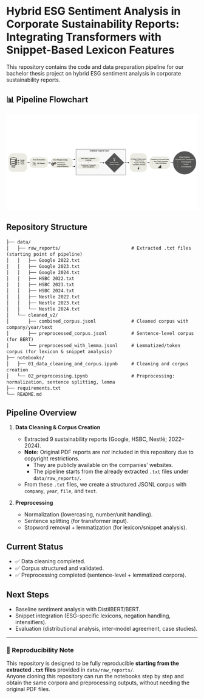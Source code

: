 # Hybrid ESG Sentiment Analysis in Corporate Sustainability Reports: Integrating Transformers with Snippet-Based Lexicon Features

This repository contains the code and data preparation pipeline for our bachelor thesis project on hybrid ESG sentiment analysis in corporate sustainability reports.

## 📊 Pipeline Flowchart

![Hybrid ESG Pipeline](images/Flowchart.jpeg)

## Repository Structure
```
├── data/
│   ├── raw_reports/                          # Extracted .txt files (starting point of pipeline)
│   │   ├── Google 2022.txt
│   │   ├── Google 2023.txt
│   │   ├── Google 2024.txt
│   │   ├── HSBC 2022.txt
│   │   ├── HSBC 2023.txt
│   │   ├── HSBC 2024.txt
│   │   ├── Nestle 2022.txt
│   │   ├── Nestle 2023.txt
│   │   └── Nestle 2024.txt
│   └── cleaned_v2/
│       ├── combined_corpus.jsonl             # Cleaned corpus with company/year/text
│       ├── preprocessed_corpus.jsonl         # Sentence-level corpus (for BERT)
│       └── preprocessed_with_lemma.jsonl     # Lemmatized/token corpus (for lexicon & snippet analysis)
├── notebooks/
│   ├── 01_data_cleaning_and_corpus.ipynb     # Cleaning and corpus creation
│   └── 02_preprocessing.ipynb                # Preprocessing: normalization, sentence splitting, lemma
├── requirements.txt
└── README.md
```

## Pipeline Overview
1. **Data Cleaning & Corpus Creation**
   - Extracted 9 sustainability reports (Google, HSBC, Nestlé; 2022–2024).
   - **Note:** Original PDF reports are *not* included in this repository due to copyright restrictions.  
     - They are publicly available on the companies' websites.  
     - The pipeline starts from the already extracted `.txt` files under `data/raw_reports/`.  
   - From these `.txt` files, we create a structured JSONL corpus with `company`, `year`, `file`, and `text`.

2. **Preprocessing**
   - Normalization (lowercasing, number/unit handling).
   - Sentence splitting (for transformer input).
   - Stopword removal + lemmatization (for lexicon/snippet analysis).

## Current Status
- ✅ Data cleaning completed.  
- ✅ Corpus structured and validated.  
- ✅ Preprocessing completed (sentence-level + lemmatized corpora).  

## Next Steps
- Baseline sentiment analysis with DistilBERT/BERT.  
- Snippet integration (ESG-specific lexicons, negation handling, intensifiers).  
- Evaluation (distributional analysis, inter-model agreement, case studies).  

---

### 📌 Reproducibility Note
This repository is designed to be fully reproducible **starting from the extracted `.txt` files** provided in `data/raw_reports/`.  
Anyone cloning this repository can run the notebooks step by step and obtain the same corpora and preprocessing outputs, without needing the original PDF files.
